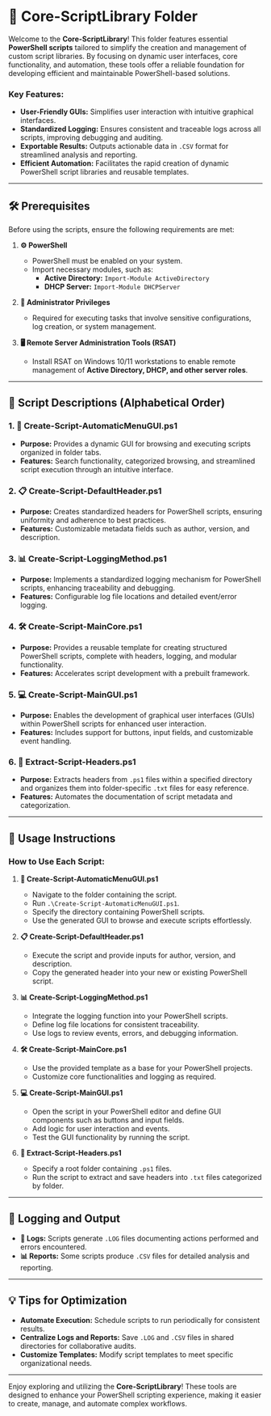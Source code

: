 # 📂 Core-ScriptLibrary Folder

Welcome to the **Core-ScriptLibrary**! This folder features essential **PowerShell scripts** tailored to simplify the creation and management of custom script libraries. By focusing on dynamic user interfaces, core functionality, and automation, these tools offer a reliable foundation for developing efficient and maintainable PowerShell-based solutions.

### Key Features:
- **User-Friendly GUIs:** Simplifies user interaction with intuitive graphical interfaces.  
- **Standardized Logging:** Ensures consistent and traceable logs across all scripts, improving debugging and auditing.  
- **Exportable Results:** Outputs actionable data in `.CSV` format for streamlined analysis and reporting.  
- **Efficient Automation:** Facilitates the rapid creation of dynamic PowerShell script libraries and reusable templates.

---

## 🛠️ Prerequisites

Before using the scripts, ensure the following requirements are met:

1. **⚙️ PowerShell**
   - PowerShell must be enabled on your system.
   - Import necessary modules, such as:
     - **Active Directory:** `Import-Module ActiveDirectory`
     - **DHCP Server:** `Import-Module DHCPServer`

2. **🔑 Administrator Privileges**
   - Required for executing tasks that involve sensitive configurations, log creation, or system management.

3. **🖥️ Remote Server Administration Tools (RSAT)**
   - Install RSAT on Windows 10/11 workstations to enable remote management of **Active Directory, DHCP, and other server roles**.

---

## 📄 Script Descriptions (Alphabetical Order)

### 1. **📝 Create-Script-AutomaticMenuGUI.ps1**
   - **Purpose:** Provides a dynamic GUI for browsing and executing scripts organized in folder tabs.  
   - **Features:** Search functionality, categorized browsing, and streamlined script execution through an intuitive interface.

### 2. **📋 Create-Script-DefaultHeader.ps1**
   - **Purpose:** Creates standardized headers for PowerShell scripts, ensuring uniformity and adherence to best practices.  
   - **Features:** Customizable metadata fields such as author, version, and description.

### 3. **📊 Create-Script-LoggingMethod.ps1**
   - **Purpose:** Implements a standardized logging mechanism for PowerShell scripts, enhancing traceability and debugging.  
   - **Features:** Configurable log file locations and detailed event/error logging.

### 4. **🛠️ Create-Script-MainCore.ps1**
   - **Purpose:** Provides a reusable template for creating structured PowerShell scripts, complete with headers, logging, and modular functionality.  
   - **Features:** Accelerates script development with a prebuilt framework.

### 5. **💻 Create-Script-MainGUI.ps1**
   - **Purpose:** Enables the development of graphical user interfaces (GUIs) within PowerShell scripts for enhanced user interaction.  
   - **Features:** Includes support for buttons, input fields, and customizable event handling.

### 6. **📄 Extract-Script-Headers.ps1**
   - **Purpose:** Extracts headers from `.ps1` files within a specified directory and organizes them into folder-specific `.txt` files for easy reference.  
   - **Features:** Automates the documentation of script metadata and categorization.

---

## 🚀 Usage Instructions

### How to Use Each Script:

1. **📝 Create-Script-AutomaticMenuGUI.ps1**  
   - Navigate to the folder containing the script.  
   - Run `.\Create-Script-AutomaticMenuGUI.ps1`.  
   - Specify the directory containing PowerShell scripts.  
   - Use the generated GUI to browse and execute scripts effortlessly.

2. **📋 Create-Script-DefaultHeader.ps1**  
   - Execute the script and provide inputs for author, version, and description.  
   - Copy the generated header into your new or existing PowerShell script.

3. **📊 Create-Script-LoggingMethod.ps1**  
   - Integrate the logging function into your PowerShell scripts.  
   - Define log file locations for consistent traceability.  
   - Use logs to review events, errors, and debugging information.

4. **🛠️ Create-Script-MainCore.ps1**  
   - Use the provided template as a base for your PowerShell projects.  
   - Customize core functionalities and logging as required.

5. **💻 Create-Script-MainGUI.ps1**  
   - Open the script in your PowerShell editor and define GUI components such as buttons and input fields.  
   - Add logic for user interaction and events.  
   - Test the GUI functionality by running the script.

6. **📄 Extract-Script-Headers.ps1**  
   - Specify a root folder containing `.ps1` files.  
   - Run the script to extract and save headers into `.txt` files categorized by folder.

---

## 📝 Logging and Output

- **📄 Logs:** Scripts generate `.LOG` files documenting actions performed and errors encountered.  
- **📊 Reports:** Some scripts produce `.CSV` files for detailed analysis and reporting.

---

## 💡 Tips for Optimization

- **Automate Execution:** Schedule scripts to run periodically for consistent results.  
- **Centralize Logs and Reports:** Save `.LOG` and `.CSV` files in shared directories for collaborative audits.  
- **Customize Templates:** Modify script templates to meet specific organizational needs.  

---

Enjoy exploring and utilizing the **Core-ScriptLibrary**! These tools are designed to enhance your PowerShell scripting experience, making it easier to create, manage, and automate complex workflows.
